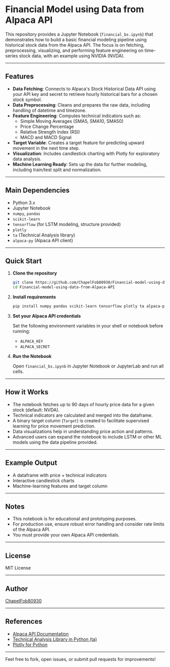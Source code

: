# Financial Model using Data from Alpaca API

This repository provides a Jupyter Notebook (`financial_bs.ipynb`) that demonstrates how to build a basic financial modeling pipeline using historical stock data from the Alpaca API. The focus is on fetching, preprocessing, visualizing, and performing feature engineering on time-series stock data, with an example using NVIDIA (NVDA).

---

## Features

- **Data Fetching**: Connects to Alpaca's Stock Historical Data API using your API key and secret to retrieve hourly historical bars for a chosen stock symbol.
- **Data Preprocessing**: Cleans and prepares the raw data, including handling of datetime and timezone.
- **Feature Engineering**: Computes technical indicators such as:
  - Simple Moving Averages (SMA5, SMA10, SMA50)
  - Price Change Percentage
  - Relative Strength Index (RSI)
  - MACD and MACD Signal
- **Target Variable**: Creates a target feature for predicting upward movement in the next time step.
- **Visualization**: Includes candlestick charting with Plotly for exploratory data analysis.
- **Machine Learning Ready**: Sets up the data for further modeling, including train/test split and normalization.

---

## Main Dependencies

- Python 3.x
- Jupyter Notebook
- `numpy`, `pandas`
- `scikit-learn`
- `tensorflow` (for LSTM modeling, structure provided)
- `plotly`
- `ta` (Technical Analysis library)
- `alpaca-py` (Alpaca API client)

---

## Quick Start

1. **Clone the repository**

   ```bash
   git clone https://github.com/ChapelFob80930/Financial-model-using-data-from-Alpaca-API.git
   cd Financial-model-using-data-from-Alpaca-API
   ```

2. **Install requirements**

   ```bash
   pip install numpy pandas scikit-learn tensorflow plotly ta alpaca-py
   ```

3. **Set your Alpaca API credentials**

   Set the following environment variables in your shell or notebook before running:
   - `ALPACA_KEY`
   - `ALPACA_SECRET`

4. **Run the Notebook**

   Open `financial_bs.ipynb` in Jupyter Notebook or JupyterLab and run all cells.

---

## How it Works

- The notebook fetches up to 90 days of hourly price data for a given stock (default: NVDA).
- Technical indicators are calculated and merged into the dataframe.
- A binary target column (`Target`) is created to facilitate supervised learning for price movement prediction.
- Data visualizations help in understanding price action and patterns.
- Advanced users can expand the notebook to include LSTM or other ML models using the data pipeline provided.

---

## Example Output

- A dataframe with price + technical indicators
- Interactive candlestick charts
- Machine-learning features and target column

---

## Notes

- This notebook is for educational and prototyping purposes.
- For production use, ensure robust error handling and consider rate limits of the Alpaca API.
- You must provide your own Alpaca API credentials.

---

## License

MIT License

---

## Author

[ChapelFob80930](https://github.com/ChapelFob80930)

---

## References

- [Alpaca API Documentation](https://alpaca.markets/docs/)
- [Technical Analysis Library in Python (ta)](https://technical-analysis-library-in-python.readthedocs.io/en/latest/)
- [Plotly for Python](https://plotly.com/python/)

---

Feel free to fork, open issues, or submit pull requests for improvements!